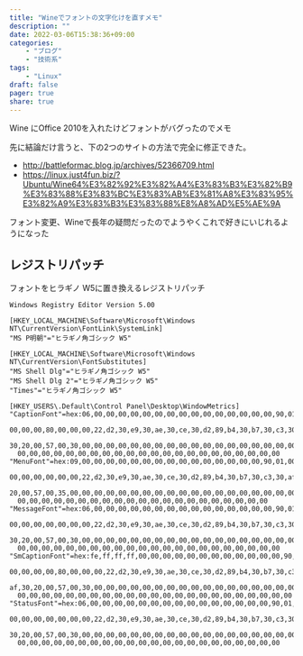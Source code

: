 ```yaml
---
title: "Wineでフォントの文字化けを直すメモ"
description: ""
date: 2022-03-06T15:38:36+09:00
categories:
    - "ブログ"
    - "技術系"
tags:
    - "Linux"
draft: false
pager: true
share: true
---
```


Wine にOffice 2010を入れたけどフォントがバグったのでメモ

先に結論だけ言うと、下の2つのサイトの方法で完全に修正できた。

-   http://battleformac.blog.jp/archives/52366709.html
-   https://linux.just4fun.biz/?Ubuntu/Wine64%E3%82%92%E3%82%A4%E3%83%B3%E3%82%B9%E3%83%88%E3%83%BC%E3%83%AB%E3%81%A8%E3%83%95%E3%82%A9%E3%83%B3%E3%83%88%E8%A8%AD%E5%AE%9A

フォント変更、Wineで長年の疑問だったのでようやくこれで好きにいじれるようになった

## レジストリパッチ

フォントをヒラギノ W5に置き換えるレジストリパッチ

```
Windows Registry Editor Version 5.00

[HKEY_LOCAL_MACHINE\Software\Microsoft\Windows NT\CurrentVersion\FontLink\SystemLink]
"MS P明朝"="ヒラギノ角ゴシック W5"

[HKEY_LOCAL_MACHINE\Software\Microsoft\Windows NT\CurrentVersion\FontSubstitutes]
"MS Shell Dlg"="ヒラギノ角ゴシック W5"
"MS Shell Dlg 2"="ヒラギノ角ゴシック W5"
"Times"="ヒラギノ角ゴシック W5"

[HKEY_USERS\.Default\Control Panel\Desktop\WindowMetrics]
"CaptionFont"=hex:06,00,00,00,00,00,00,00,00,00,00,00,00,00,00,00,90,01,00,00,\
  00,00,00,80,00,00,00,22,d2,30,e9,30,ae,30,ce,30,d2,89,b4,30,b7,30,c3,30,af,\
  30,20,00,57,00,30,00,00,00,00,00,00,00,00,00,00,00,00,00,00,00,00,00,00,00,\
  00,00,00,00,00,00,00,00,00,00,00,00,00,00,00,00,00,00,00,00,00,00
"MenuFont"=hex:09,00,00,00,00,00,00,00,00,00,00,00,00,00,00,00,90,01,00,00,00,\
  00,00,00,00,00,00,22,d2,30,e9,30,ae,30,ce,30,d2,89,b4,30,b7,30,c3,30,af,30,\
  20,00,57,00,35,00,00,00,00,00,00,00,00,00,00,00,00,00,00,00,00,00,00,00,00,\
  00,00,00,00,00,00,00,00,00,00,00,00,00,00,00,00,00,00,00,00,00
"MessageFont"=hex:06,00,00,00,00,00,00,00,00,00,00,00,00,00,00,00,90,01,00,00,\
  00,00,00,00,00,00,00,22,d2,30,e9,30,ae,30,ce,30,d2,89,b4,30,b7,30,c3,30,af,\
  30,20,00,57,00,30,00,00,00,00,00,00,00,00,00,00,00,00,00,00,00,00,00,00,00,\
  00,00,00,00,00,00,00,00,00,00,00,00,00,00,00,00,00,00,00,00,00,00
"SmCaptionFont"=hex:fe,ff,ff,ff,00,00,00,00,00,00,00,00,00,00,00,00,90,01,00,\
  00,00,00,00,80,00,00,00,22,d2,30,e9,30,ae,30,ce,30,d2,89,b4,30,b7,30,c3,30,\
  af,30,20,00,57,00,30,00,00,00,00,00,00,00,00,00,00,00,00,00,00,00,00,00,00,\
  00,00,00,00,00,00,00,00,00,00,00,00,00,00,00,00,00,00,00,00,00,00,00
"StatusFont"=hex:06,00,00,00,00,00,00,00,00,00,00,00,00,00,00,00,90,01,00,00,\
  00,00,00,00,00,00,00,22,d2,30,e9,30,ae,30,ce,30,d2,89,b4,30,b7,30,c3,30,af,\
  30,20,00,57,00,30,00,00,00,00,00,00,00,00,00,00,00,00,00,00,00,00,00,00,00,\
  00,00,00,00,00,00,00,00,00,00,00,00,00,00,00,00,00,00,00,00,00,00
```
